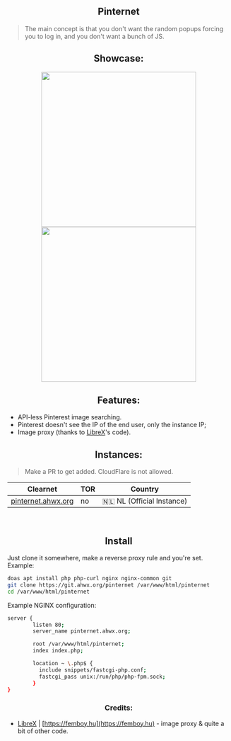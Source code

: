 <h2 align="center">Pinternet</h2>

> The main concept is that you don't want the random popups forcing you to log in, and you don't want a bunch of JS.


<h2 align="center">Showcase:</h2>
<p align="center">
  <img src="https://raw.githubusercontent.com/Ahwxorg/pinternet/main/misc/pinternet-1.png" width="350">
  <img src="https://raw.githubusercontent.com/Ahwxorg/pinternet/main/misc/pinternet-2.png" width="350">
</p>


<h2 align="center">Features:</h2>

* API-less Pinterest image searching.
* Pinterest doesn't see the IP of the end user, only the instance IP;
* Image proxy (thanks to [LibreX](https://github.com/hnhx/LibreX)'s code).


<h2 align="center">Instances:</h2>

> Make a PR to get added. CloudFlare is not allowed.

| Clearnet | TOR | Country |
|-|-|-|
| [pinternet.ahwx.org](https://pinternet.ahwx.org/) | no | 🇳🇱 NL (Official Instance) |
<br>


<h2 align="center">Install</h2>

Just clone it somewhere, make a reverse proxy rule and you're set. Example:

```sh
doas apt install php php-curl nginx nginx-common git
git clone https://git.ahwx.org/pinternet /var/www/html/pinternet
cd /var/www/html/pinternet
```

Example NGINX configuration:

```sh
server {
        listen 80;
        server_name pinternet.ahwx.org;

        root /var/www/html/pinternet;
        index index.php;

        location ~ \.php$ {
          include snippets/fastcgi-php.conf;
          fastcgi_pass unix:/run/php/php-fpm.sock;
        }
}
```



<h3 align="center">Credits:</h3>

* [LibreX](https://github.com/hnhx/librex) | [https://femboy.hu](https://femboy.hu) - image proxy & quite a bit of other code.


